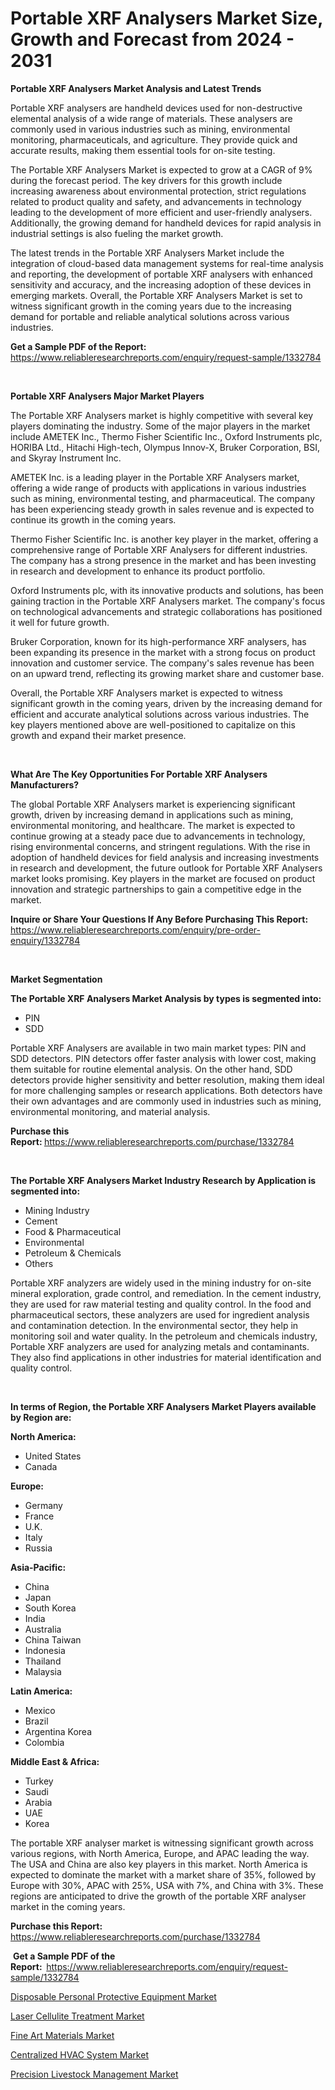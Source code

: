 <p><h1>Portable XRF Analysers Market Size, Growth and Forecast from 2024 - 2031</h1></p><p><strong>Portable XRF Analysers Market Analysis and Latest Trends</strong></p>
<p><p>Portable XRF analysers are handheld devices used for non-destructive elemental analysis of a wide range of materials. These analysers are commonly used in various industries such as mining, environmental monitoring, pharmaceuticals, and agriculture. They provide quick and accurate results, making them essential tools for on-site testing.</p><p>The Portable XRF Analysers Market is expected to grow at a CAGR of 9% during the forecast period. The key drivers for this growth include increasing awareness about environmental protection, strict regulations related to product quality and safety, and advancements in technology leading to the development of more efficient and user-friendly analysers. Additionally, the growing demand for handheld devices for rapid analysis in industrial settings is also fueling the market growth.</p><p>The latest trends in the Portable XRF Analysers Market include the integration of cloud-based data management systems for real-time analysis and reporting, the development of portable XRF analysers with enhanced sensitivity and accuracy, and the increasing adoption of these devices in emerging markets. Overall, the Portable XRF Analysers Market is set to witness significant growth in the coming years due to the increasing demand for portable and reliable analytical solutions across various industries.</p></p>
<p><strong>Get a Sample PDF of the Report:&nbsp;</strong> <a href="https://www.reliableresearchreports.com/enquiry/request-sample/1332784">https://www.reliableresearchreports.com/enquiry/request-sample/1332784</a></p>
<p>&nbsp;</p>
<p><strong>Portable XRF Analysers Major Market Players</strong></p>
<p><p>The Portable XRF Analysers market is highly competitive with several key players dominating the industry. Some of the major players in the market include AMETEK Inc., Thermo Fisher Scientific Inc., Oxford Instruments plc, HORIBA Ltd., Hitachi High-tech, Olympus Innov-X, Bruker Corporation, BSI, and Skyray Instrument Inc.</p><p>AMETEK Inc. is a leading player in the Portable XRF Analysers market, offering a wide range of products with applications in various industries such as mining, environmental testing, and pharmaceutical. The company has been experiencing steady growth in sales revenue and is expected to continue its growth in the coming years.</p><p>Thermo Fisher Scientific Inc. is another key player in the market, offering a comprehensive range of Portable XRF Analysers for different industries. The company has a strong presence in the market and has been investing in research and development to enhance its product portfolio.</p><p>Oxford Instruments plc, with its innovative products and solutions, has been gaining traction in the Portable XRF Analysers market. The company's focus on technological advancements and strategic collaborations has positioned it well for future growth.</p><p>Bruker Corporation, known for its high-performance XRF analysers, has been expanding its presence in the market with a strong focus on product innovation and customer service. The company's sales revenue has been on an upward trend, reflecting its growing market share and customer base.</p><p>Overall, the Portable XRF Analysers market is expected to witness significant growth in the coming years, driven by the increasing demand for efficient and accurate analytical solutions across various industries. The key players mentioned above are well-positioned to capitalize on this growth and expand their market presence.</p></p>
<p>&nbsp;</p>
<p><strong>What Are The Key Opportunities For Portable XRF Analysers Manufacturers?</strong></p>
<p><p>The global Portable XRF Analysers market is experiencing significant growth, driven by increasing demand in applications such as mining, environmental monitoring, and healthcare. The market is expected to continue growing at a steady pace due to advancements in technology, rising environmental concerns, and stringent regulations. With the rise in adoption of handheld devices for field analysis and increasing investments in research and development, the future outlook for Portable XRF Analysers market looks promising. Key players in the market are focused on product innovation and strategic partnerships to gain a competitive edge in the market.</p></p>
<p><strong>Inquire or Share Your Questions If Any Before Purchasing This Report:</strong> <a href="https://www.reliableresearchreports.com/enquiry/pre-order-enquiry/1332784">https://www.reliableresearchreports.com/enquiry/pre-order-enquiry/1332784</a></p>
<p>&nbsp;</p>
<p><strong>Market Segmentation</strong></p>
<p><strong>The Portable XRF Analysers Market Analysis by types is segmented into:</strong></p>
<p><ul><li>PIN</li><li>SDD</li></ul></p>
<p><p>Portable XRF Analysers are available in two main market types: PIN and SDD detectors. PIN detectors offer faster analysis with lower cost, making them suitable for routine elemental analysis. On the other hand, SDD detectors provide higher sensitivity and better resolution, making them ideal for more challenging samples or research applications. Both detectors have their own advantages and are commonly used in industries such as mining, environmental monitoring, and material analysis.</p></p>
<p><strong>Purchase this Report:&nbsp;</strong><a href="https://www.reliableresearchreports.com/purchase/1332784">https://www.reliableresearchreports.com/purchase/1332784</a></p>
<p>&nbsp;</p>
<p><strong>The Portable XRF Analysers Market Industry Research by Application is segmented into:</strong></p>
<p><ul><li>Mining Industry</li><li>Cement</li><li>Food & Pharmaceutical</li><li>Environmental</li><li>Petroleum & Chemicals</li><li>Others</li></ul></p>
<p><p>Portable XRF analyzers are widely used in the mining industry for on-site mineral exploration, grade control, and remediation. In the cement industry, they are used for raw material testing and quality control. In the food and pharmaceutical sectors, these analyzers are used for ingredient analysis and contamination detection. In the environmental sector, they help in monitoring soil and water quality. In the petroleum and chemicals industry, Portable XRF analyzers are used for analyzing metals and contaminants. They also find applications in other industries for material identification and quality control.</p></p>
<p>&nbsp;</p>
<p><strong>In terms of Region, the Portable XRF Analysers Market Players available by Region are:</strong></p>
<p>
    <p> <strong> North America: </strong>
        <ul>
            <li>United States</li>
            <li>Canada</li>
        </ul>
        </p> 
    <p> <strong> Europe: </strong>
        <ul>
            <li>Germany</li>
            <li>France</li>
            <li>U.K.</li>
            <li>Italy</li>
            <li>Russia</li>
        </ul>
        </p> 
    <p> <strong> Asia-Pacific: </strong>
        <ul>
            <li>China</li>
            <li>Japan</li>
            <li>South Korea</li>
            <li>India</li>
            <li>Australia</li>
            <li>China Taiwan</li>
            <li>Indonesia</li>
            <li>Thailand</li>
            <li>Malaysia</li>
        </ul>
        </p> 
    <p> <strong> Latin America: </strong>
        <ul>
            <li>Mexico</li>
            <li>Brazil</li>
            <li>Argentina Korea</li>
            <li>Colombia</li>
        </ul>
        </p> 
    <p> <strong> Middle East & Africa: </strong>
        <ul>
            <li>Turkey</li>
            <li>Saudi</li>
            <li>Arabia</li>
            <li>UAE</li>
            <li>Korea</li>
        </ul>
    </p>
    </p>
<p><p>The portable XRF analyser market is witnessing significant growth across various regions, with North America, Europe, and APAC leading the way. The USA and China are also key players in this market. North America is expected to dominate the market with a market share of 35%, followed by Europe with 30%, APAC with 25%, USA with 7%, and China with 3%. These regions are anticipated to drive the growth of the portable XRF analyser market in the coming years.</p></p>
<p><strong>Purchase this Report: </strong><a href="https://www.reliableresearchreports.com/purchase/1332784">https://www.reliableresearchreports.com/purchase/1332784</a></p>
<p>&nbsp;<strong>Get a Sample PDF of the Report:&nbsp;&nbsp;</strong><a href="https://www.reliableresearchreports.com/enquiry/request-sample/1332784">https://www.reliableresearchreports.com/enquiry/request-sample/1332784</a></p>
<p><strong></strong></p>
<p><p><a href="https://medium.com/@othamcclure/disposable-personal-protective-equipment-market-the-key-to-successful-business-strategy-forecast-3f96ed03d3c3">Disposable Personal Protective Equipment Market</a></p><p><a href="https://medium.com/@othamcclure/laser-cellulite-treatment-market-furnishes-information-on-market-share-market-trends-and-market-7207578b1cef">Laser Cellulite Treatment Market</a></p><p><a href="https://medium.com/@timothychapman46/fine-art-materials-market-analysis-its-cagr-market-segmentation-and-global-industry-overview-1a25686a5cca">Fine Art Materials Market</a></p><p><a href="https://medium.com/@timothychapman46/centralized-hvac-system-market-competitive-analysis-market-trends-and-forecast-to-2031-8de4030a488b">Centralized HVAC System Market</a></p><p><a href="https://medium.com/@timothychapman46/precision-livestock-management-market-furnishes-information-on-market-share-market-trends-and-359ae77a91ed">Precision Livestock Management Market</a></p></p>